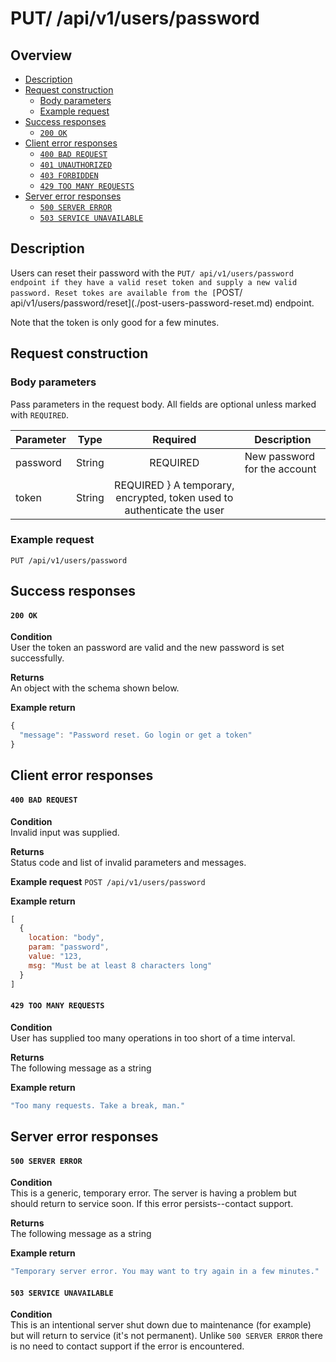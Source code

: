 # PUT/ /api/v1/users/password


## Overview

- [Description](#description)
- [Request construction](#request-construction)
  - [Body parameters](#body-parameters)
  - [Example request](#example-request)
- [Success responses](#success-responses)
  - [`200 OK`](#200-ok)
- [Client error responses](#client-error-responses)
  - [`400 BAD REQUEST`](#400-bad-request)
  - [`401 UNAUTHORIZED`](#401-unauthorized)
  - [`403 FORBIDDEN`](#403-forbidden)
  - [`429 TOO MANY REQUESTS`](#429-too-many-requests)
- [Server error responses](#server-error-responses)
  - [`500 SERVER ERROR`](#500-server-error)
  - [`503 SERVICE UNAVAILABLE`](#503-service-unavailable)


## Description

Users can reset their password with the `PUT/ api/v1/users/password
endpoint if they have a valid reset token and supply a new valid
password. Reset tokes are available from the
[`POST/ api/v1/users/password/reset](./post-users-password-reset.md)
endpoint.

Note that the token is only good for a few minutes.

## Request construction

### Body parameters

Pass parameters in the request body. All fields are
optional unless marked with `REQUIRED`.

| Parameter                  | Type        | Required | Description                        |
|----------------------------|-------------| :------: |------------------------------------|
| password                   | String      | REQUIRED | New password for the account       |
| token                      | String      | REQUIRED } A temporary, encrypted, token used to authenticate the user |


### Example request

```PUT /api/v1/users/password```


## Success responses

#### `200 OK`

**Condition** \
User the token an password are valid and the new password is set
successfully.

**Returns** \
An object with the schema shown below.

**Example return**
``` Javascript
{
  "message": "Password reset. Go login or get a token"
}
```


## Client error responses

#### `400 BAD REQUEST`

**Condition** \
Invalid input was supplied.

**Returns** \
Status code and list of invalid parameters and messages.

**Example request**
```POST /api/v1/users/password```

**Example return**
``` Javascript
[
  {
    location: "body",
    param: "password",
    value: "123,
    msg: "Must be at least 8 characters long"
  }
]
```

#### `429 TOO MANY REQUESTS`
**Condition** \
User has supplied too many operations in too short of a time interval.

**Returns** \
The following message as a string

**Example return**
``` Javascript
"Too many requests. Take a break, man."
```


## Server error responses


#### `500 SERVER ERROR`
**Condition** \
This is a generic, temporary error. The server is having a problem
but should return to service soon. If this error persists--contact support.

**Returns** \
The following message as a string

**Example return**
``` Javascript
"Temporary server error. You may want to try again in a few minutes."
```

#### `503 SERVICE UNAVAILABLE`
**Condition** \
This is an intentional server shut down due to maintenance
(for example) but will return to service (it's not permanent). Unlike
`500 SERVER ERROR` there is no need to contact support if the error is encountered.
